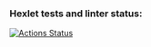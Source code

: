 ### Hexlet tests and linter status:
[![Actions Status](https://github.com/uhodimOgorodami/rails-project-lvl1/workflows/hexlet-check/badge.svg)](https://github.com/uhodimOgorodami/rails-project-lvl1/actions)